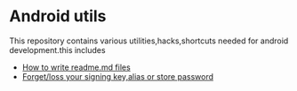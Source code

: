 # Android utils
This repository contains various utilities,hacks,shortcuts needed for android development.this includes

* [How to write readme.md files](http://github.com)
* [Forget/loss your signing key,alias or store password](http://github.com)